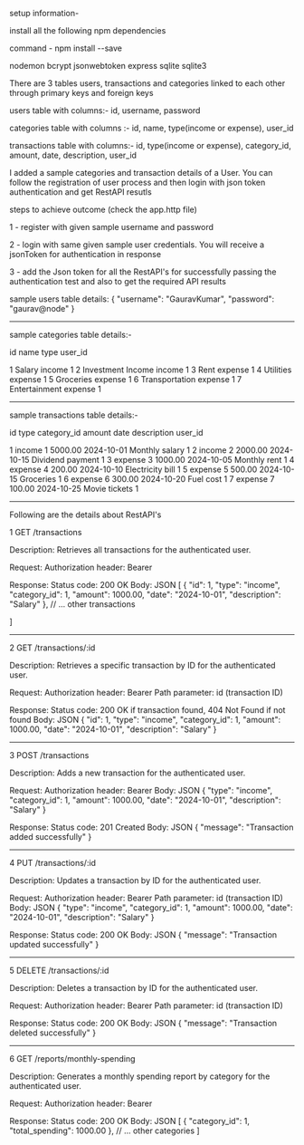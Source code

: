 setup information-

install all the following npm dependencies

command - npm install <belowDependencies> --save

nodemon
bcrypt
jsonwebtoken
express
sqlite
sqlite3

There are 3 tables users, transactions and categories linked to each other through primary keys and foreign keys

users table with columns:-
id,	username,	password

categories table with columns :-
id,  name,  type(income or expense),  user_id 

transactions table with columns:-
id,  type(income or expense),  category_id,  amount,  date,  description,  user_id

I added a sample categories and transaction details of a User. You can follow the registration of user process and then login with json token authentication and get RestAPI resutls

steps to achieve outcome (check the app.http file)

1 - register with given sample username and password

2 - login with same given sample user credentials. You will receive a jsonToken for authentication in response 

3 - add the Json token for all the RestAPI's for successfully passing the authentication test and also to get the required API results

sample users table details:
{
  "username": "GauravKumar",
  "password": "gaurav@node"
}

--------------

sample categories table details:-

id	name	                    type 	         user_id

1	Salary	                   income	            1
2	Investment Income	       income	            1
3	Rent	                   expense	            1
4	Utilities	               expense	            1
5	Groceries	               expense	            1
6	Transportation	           expense	            1
7	Entertainment	           expense	            1

--------------

sample transactions table details:-

id	type	   category_id	 amount	       date	       description	  user_id

1	income	       1	     5000.00	2024-10-01	 Monthly salary	    1
2	income	       2	     2000.00	2024-10-15	 Dividend payment	1
3	expense	       3	     1000.00	2024-10-05	 Monthly rent	    1
4	expense        4	      200.00	2024-10-10	 Electricity bill	1
5	expense	       5	      500.00	2024-10-15	 Groceries	        1
6	expense	       6	      300.00	2024-10-20	 Fuel cost	        1
7	expense	       7	      100.00	2024-10-25	 Movie tickets	    1
______________________________

Following are the details about RestAPI's

1 GET /transactions

Description: Retrieves all transactions for the authenticated user.

Request:
Authorization header: Bearer <your-token>

Response:
Status code: 200 OK
Body:
JSON
[
        {
            "id": 1,
            "type": "income",
            "category_id": 1,
            "amount": 1000.00,
            "date": "2024-10-01",
            "description": "Salary"
        },
        // ... other transactions
   
    
]

-------------------------

2 GET /transactions/:id

Description: Retrieves a specific transaction by ID for the authenticated user.

Request:
Authorization header: Bearer <your-token>
Path parameter: id (transaction ID)

Response:
Status code: 200 OK if transaction found, 404 Not Found if not found
Body:
JSON
{
    "id": 1,
    "type": "income",
    "category_id": 1,
    "amount": 1000.00,
    "date": "2024-10-01",
    "description": "Salary"
}

-------------------------

3 POST /transactions

Description: Adds a new transaction for the authenticated user.

Request:
Authorization header: Bearer <your-token>
Body:
JSON
{
    "type": "income",
    "category_id": 1,
    "amount": 1000.00,
    "date": "2024-10-01",
    "description": "Salary"
}

Response:
Status code: 201 Created
Body:
JSON
{
    "message": "Transaction added successfully"
}

-------------------------

4 PUT /transactions/:id

Description: Updates a transaction by ID for the authenticated user.

Request:
Authorization header: Bearer <your-token>
Path parameter: id (transaction ID)
Body:
JSON
{
    "type": "income",
    "category_id": 1,
    "amount": 1000.00,
    "date": "2024-10-01",
    "description": "Salary"
}

Response:
Status code: 200 OK
Body:
JSON
{
    "message": "Transaction updated successfully"
}

-------------------------

5 DELETE /transactions/:id

Description: Deletes a transaction by ID for the authenticated user.

Request:
Authorization header: Bearer <your-token>
Path parameter: id (transaction ID)

Response:
Status code: 200 OK
Body:
JSON
{
    "message": "Transaction deleted successfully"
}

-------------------------

6 GET /reports/monthly-spending

Description: Generates a monthly spending report by category for the authenticated user.

Request:
Authorization header: Bearer <your-token>

Response:
Status code: 200 OK
Body:
JSON
[
    {
        "category_id": 1,
        "total_spending": 1000.00
    },
    // ... other categories
]
